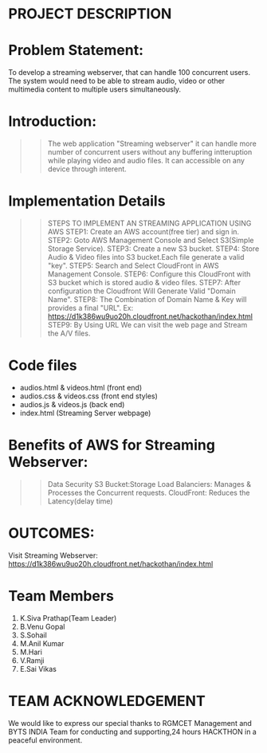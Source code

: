 # PROJECT DESCRIPTION
# Problem Statement:
To develop a streaming webserver, that can handle 100 concurrent users. The system would need to be able to stream audio, video or other multimedia content to multiple users simultaneously.
# Introduction:
>>The web application "Streaming webserver" it can handle more number of concurrent users without any buffering intteruption while playing video and audio files.
>>It can accessible on any device through interent.
# Implementation Details
 >>STEPS TO IMPLEMENT AN  STREAMING APPLICATION USING AWS
STEP1: Create an AWS account(free tier) and sign in.
STEP2: Goto AWS Management Console and Select S3(Simple Storage Service).
STEP3: Create a new S3 bucket.
STEP4: Store Audio & Video files into S3 bucket.Each file generate a  valid "key".
STEP5: Search and Select CloudFront in AWS Management Console.
STEP6: Configure this CloudFront with S3 bucket which is stored audio & video files.
STEP7: After configuration the Cloudfront Will Generate Valid "Domain Name".
STEP8: The Combination of Domain Name & Key will provides a final "URL".
Ex: https://d1k386wu9uo20h.cloudfront.net/hackothan/index.html
STEP9: By Using URL We can visit the web page and Stream the A/V files.

# Code files
* audios.html & videos.html (front end)
* audios.css & videos.css (front end styles)
* audios.js & videos.js (back end)
* index.html (Streaming Server webpage)

# Benefits of AWS for Streaming Webserver:
>> Data Security
>> S3 Bucket:Storage
>> Load Balanciers: Manages & Processes the Concurrent requests.
>> CloudFront: Reduces the Latency(delay time)

# OUTCOMES:
Visit Streaming Webserver:
https://d1k386wu9uo20h.cloudfront.net/hackothan/index.html

# Team Members
1. K.Siva Prathap(Team Leader)
2. B.Venu Gopal
3. S.Sohail
4. M.Anil Kumar
5. M.Hari
6. V.Ramji
7. E.Sai Vikas

# TEAM ACKNOWLEDGEMENT
We would like to express our special thanks to RGMCET Management and BYTS INDIA Team for conducting and supporting,24 hours HACKTHON in a peaceful environment.





